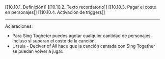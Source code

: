 [[10.10.1. Definición]]
[[10.10.2. Texto recordatorio]]
[[10.10.3. Pagar el coste en personajes]]
[[10.10.4. Activación de triggers]]

---
Aclaraciones:
- Para Sing Togheter puedes agotar cualquier cantidad de personajes incluso si superan el coste de la canción.
- Ursula - Deciver of All hace que la canción cantada con Sing Together se puedan volver a jugar.
